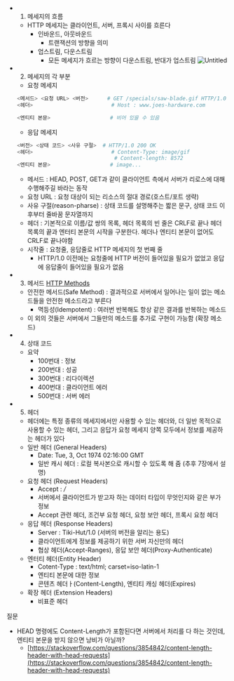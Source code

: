 - 1. 메세지의 흐름
  - HTTP 메세지는 클라이언트, 서버, 프록시 사이를 흐른다
    - 인바운드, 아웃바운드
      - 트랜잭션의 방향을 의미
    - 업스트림, 다운스트림
      - 모든 메세지가 흐르는 방향이 다운스트림, 반대가 업스트림
    ![Untitled](https://s3-us-west-2.amazonaws.com/secure.notion-static.com/e3980e19-7515-46d0-9903-50e4598e8e71/Untitled.png)
- 2. 메세지의 각 부분
  - 요청 메세지
  ```bash
  <메서드> <요청 URL> <버전>      # GET /specials/saw-blade.gif HTTP/1.0
  <헤더>                         # Host : www.joes-hardware.com

  <엔티티 본문>                   # 비어 있을 수 있음
  ```
  - 응답 메세지
  ```bash
  <버전> <상태 코드> <사유 구절>  # HTTP/1.0 200 OK
  <헤더>                         # Content-Type: image/gif
                                 # Content-length: 8572
  <엔티티 본문>                   # image...

  ```
  - 메서드 : HEAD, POST, GET과 같이 클라이언트 측에서 서버가 리로스에 대해 수행해주길 바라는 동작
  - 요청 URL : 요청 대상이 되는 리소스의 절대 경로(호스트/포트 생략)
  - 사유 구절(reason-pharse) : 상태 코드를 설명해주는 짧은 문구, 상태 코드 이후부터 줄바꿈 문자열까지
  - 헤더 : 기본적으로 이름/값 쌍의 목록, 헤더 목록의 빈 줄은 CRLF로 끝나 헤더 목록의 끝과 엔터티 본문의 시작을 구분한다. 헤더나 엔티티 본문이 없어도 CRLF로 끝나야함
  - 시작줄 : 요청줄, 응답줄로 HTTP 메세지의 첫 번째 줄
    - HTTP/1.0 이전에는 요청줄에 HTTP 버전이 들어있을 필요가 없었고 응답에 응답줄이 들어있을 필요가 없음
- 3. 메서드
  [HTTP Methods](https://www.notion.so/cae8325da1624ec19e498429311724a7)
  - 안전한 메서드(Safe Method) : 결과적으로 서버에서 일어나는 일이 없는 메소드들을 안전한 메소드라고 부른다
    - 멱등성(Idempotent) : 여러번 반복해도 항상 같은 결과를 반복하는 메소드
  - 이 외의 것들은 서버에서 그들만의 메소드를 추가로 구현이 가능함 (확장 메소드)
- 4. 상태 코드
  - 요약
    - 100번대 : 정보
    - 200번대 : 성공
    - 300번대 : 리다이렉션
    - 400번대 : 클라이언트 에러
    - 500번대 : 서버 에러
- 5. 헤더
  - 헤더에는 특정 종류의 메세지에서만 사용할 수 있는 헤더와, 더 일반 목적으로 사용할 수 있는 헤더, 그리고 응답가 요청 메세지 양쪽 모두에서 정보를 제공하는 헤더가 있다
  - 일반 헤더 (General Headers)
    - Date: Tue, 3, Oct 1974 02:16:00 GMT
    - 일반 캐시 헤더 : 로컬 복사본으로 캐시할 수 있도록 해 줌 (추후 7장에서 설명)
  - 요청 헤더 (Request Headers)
    - Accept : _/_
    - 서버에서 클라이언트가 받고자 하는 데이터 타입이 무엇인지와 같은 부가 정보
    - Accept 관련 헤더, 조건부 요청 헤더, 요청 보안 헤더, 프록시 요청 헤더
  - 응답 헤더 (Response Headers)
    - Server : Tiki-Hut/1.0 (서버의 버전을 알리는 용도)
    - 클라이언트에게 정보를 제공하기 위한 서버 자신만의 헤더
    - 협상 헤더(Accept-Ranges), 응답 보안 헤더(Proxy-Authenticate)
  - 엔터티 헤더(Entity Header)
    - Cotent-Type : text/html; carset=iso-latin-1
    - 엔티티 본문에 대한 정보
    - 콘텐츠 헤더ㅏ(Content-Length), 엔티티 캐싱 헤더(Expires)
  - 확장 헤더 (Extension Headers)
    - 비표준 헤더

질문

- HEAD 명령에도 Content-Length가 포함된다면 서버에서 처리를 다 하는 것인데, 엔티티 본문을 받지 않으면 낭비가 아닐까?
  - [https://stackoverflow.com/questions/3854842/content-length-header-with-head-requests](https://stackoverflow.com/questions/3854842/content-length-header-with-head-requests)

